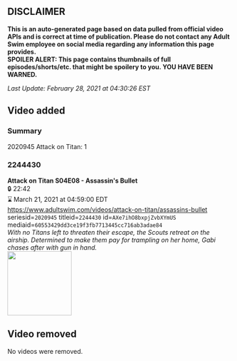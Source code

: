## DISCLAIMER
**This is an auto-generated page based on data pulled from official video APIs and is correct at time of publication. Please do not contact any Adult Swim employee on social media regarding any information this page provides.**  
**SPOILER ALERT: This page contains thumbnails of full episodes/shorts/etc. that might be spoilery to you. YOU HAVE BEEN WARNED.**  

_Last Update: February 28, 2021 at 04:30:26 EST_
## Video added
### Summary
2020945 Attack on Titan: 1  
### 2244430
**Attack on Titan S04E08 - Assassin's Bullet**  
 🔒 22:42  
⌛ March 21, 2021 at 04:59:00 EDT  
https://www.adultswim.com/videos/attack-on-titan/assassins-bullet  
seriesid=`2020945` titleid=`2244430` id=`AXe7ihO8bxpjZvbXYmUS` mediaid=`60553429dd3ce19f3fb7713445cc716ab3adae84`  
_With no Titans left to threaten their escape, the Scouts retreat on the airship. Determined to make them pay for trampling on her home, Gabi chases after with gun in hand._  
<a href="https://media.cdn.adultswim.com/uploads/20210226/thumbnails/2_21226952512-attackontitan_067_AssassinsBullet.jpg"><img src="https://media.cdn.adultswim.com/uploads/20210226/thumbnails/2_21226952512-attackontitan_067_AssassinsBullet.jpg" height="144px" /></a>
## Video removed
No videos were removed.  
